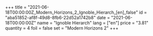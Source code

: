 +++
title = "2021-06-18T00:00:00Z_Modern_Horizons_2_Ignoble_Hierarch_[en]_false"
id = "aba51852-af8f-49d8-8fb6-22d52a1742b8"
date = "2021-06-18T00:00:00Z"
name = "Ignoble Hierarch"
lang = ["en"]
price = "3.81"
quantity = 4
foil = false
set = "Modern Horizons 2"
+++
